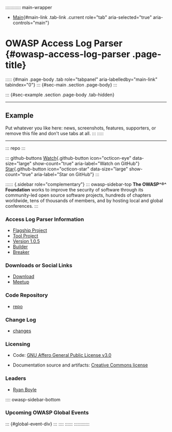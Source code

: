 :::::::::::: main-wrapper
- [Main](#div-main){#main-link .tab-link .current role="tab"
  aria-selected="true" aria-controls="main"}

# OWASP Access Log Parser {#owasp-access-log-parser .page-title}

::::: {#main .page-body .tab role="tabpanel" aria-labelledby="main-link" tabindex="0"}
::: {#sec-main .section .page-body}
:::

::: {#sec-example .section .page-body .tab-hidden}

------------------------------------------------------------------------

## Example

Put whatever you like here: news, screenshots, features, supporters, or
remove this file and don't use tabs at all.
:::
:::::

------------------------------------------------------------------------

::: repo
:::

::: github-buttons
[Watch](https://github.com/owasp/www-project-access-log-parser/subscription){.github-button
icon="octicon-eye" data-size="large" show-count="true"
aria-label="Watch on GitHub"}
[Star](https://github.com/owasp/www-project-access-log-parser){.github-button
icon="octicon-star" data-size="large" show-count="true"
aria-label="Star on GitHub"}
:::

:::::: {.sidebar role="complementary"}
::: owasp-sidebar-top
**The OWASP^®^ Foundation** works to improve the security of software
through its community-led open source software projects, hundreds of
chapters worldwide, tens of thousands of members, and by hosting local
and global conferences.
:::

### Access Log Parser Information

- [Flagship Project](#)
- [Tool Project](#)
- [Version 1.0.5](#)
- [Builder](#)
- [Breaker](#)

### Downloads or Social Links

- [Download](#)
- [Meetup](#)

### Code Repository

- [repo](https://github.com/OWASP/www-project-access-log-parser)

### Change Log

- [changes](https://github.com/OWASP/www-project-access-log-parser/commits/master/)

### Licensing

- Code: [GNU Affero General Public License
  v3.0](https://github.com/OWASP/www-project-access-log-parser/blob/master/LICENSE)

- Documentation source and artifacts: [Creative Commons
  license](https://creativecommons.org/)

### Leaders

- [Ryan
  Boyle](../cdn-cgi/l/email-protection.html#f88a99969c97958a90818c9095b88a90818c90959d969f91969d9d8a91969fd69b9795)

:::: owasp-sidebar-bottom
### Upcoming OWASP Global Events

::: {#global-event-div}
:::
::::
::::::
::::::::::::
